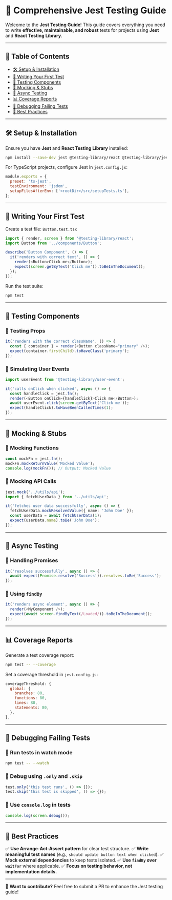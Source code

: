 # 🧪 Comprehensive Jest Testing Guide

Welcome to the **Jest Testing Guide**! This guide covers everything you need to write **effective, maintainable, and robust** tests for projects using **Jest** and **React Testing Library**. 

---

## 📌 Table of Contents

- [🛠 Setup & Installation](#-setup--installation)
- [📖 Writing Your First Test](#-writing-your-first-test)
- [🧩 Testing Components](#-testing-components)
- [🔄 Mocking & Stubs](#-mocking--stubs)
- [📡 Async Testing](#-async-testing)
- [📊 Coverage Reports](#-coverage-reports)
- [🛑 Debugging Failing Tests](#-debugging-failing-tests)
- [📝 Best Practices](#-best-practices)

---

## 🛠 Setup & Installation

Ensure you have **Jest** and **React Testing Library** installed:

```bash
npm install --save-dev jest @testing-library/react @testing-library/jest-dom ts-jest
```

For TypeScript projects, configure Jest in `jest.config.js`:

```javascript
module.exports = {
  preset: 'ts-jest',
  testEnvironment: 'jsdom',
  setupFilesAfterEnv: ['<rootDir>/src/setupTests.ts'],
};
```

---

## 📖 Writing Your First Test

Create a test file: `Button.test.tsx`

```typescript
import { render, screen } from '@testing-library/react';
import Button from '../components/Button';

describe('Button Component', () => {
  it('renders with correct text', () => {
    render(<Button>Click me</Button>);
    expect(screen.getByText('Click me')).toBeInTheDocument();
  });
});
```

Run the test suite:

```bash
npm test
```

---

## 🧩 Testing Components

### 🔹 Testing Props
```typescript
it('renders with the correct className', () => {
  const { container } = render(<Button className="primary" />);
  expect(container.firstChild).toHaveClass('primary');
});
```

### 🔹 Simulating User Events
```typescript
import userEvent from '@testing-library/user-event';

it('calls onClick when clicked', async () => {
  const handleClick = jest.fn();
  render(<Button onClick={handleClick}>Click me</Button>);
  await userEvent.click(screen.getByText('Click me'));
  expect(handleClick).toHaveBeenCalledTimes(1);
});
```

---

## 🔄 Mocking & Stubs

### 🔹 Mocking Functions
```typescript
const mockFn = jest.fn();
mockFn.mockReturnValue('Mocked Value');
console.log(mockFn()); // Output: Mocked Value
```

### 🔹 Mocking API Calls
```typescript
jest.mock('../utils/api');
import { fetchUserData } from '../utils/api';

it('fetches user data successfully', async () => {
  fetchUserData.mockResolvedValue({ name: 'John Doe' });
  const userData = await fetchUserData(1);
  expect(userData.name).toBe('John Doe');
});
```

---

## 📡 Async Testing

### 🔹 Handling Promises
```typescript
it('resolves successfully', async () => {
  await expect(Promise.resolve('Success')).resolves.toBe('Success');
});
```

### 🔹 Using `findBy`
```typescript
it('renders async element', async () => {
  render(<MyComponent />);
  expect(await screen.findByText(/Loaded/)).toBeInTheDocument();
});
```

---

## 📊 Coverage Reports

Generate a test coverage report:

```bash
npm test -- --coverage
```

Set a coverage threshold in `jest.config.js`:
```javascript
coverageThreshold: {
  global: {
    branches: 80,
    functions: 80,
    lines: 80,
    statements: 80,
  },
},
```

---

## 🛑 Debugging Failing Tests

### 🔹 Run tests in watch mode
```bash
npm test -- --watch
```

### 🔹 Debug using `.only` and `.skip`
```typescript
test.only('this test runs', () => {});
test.skip('this test is skipped', () => {});
```

### 🔹 Use `console.log` in tests
```typescript
console.log(screen.debug());
```

---

## 📝 Best Practices

✅ **Use Arrange-Act-Assert pattern** for clear test structure.
✅ **Write meaningful test names** (e.g., `should update button text when clicked`).
✅ **Mock external dependencies** to keep tests isolated.
✅ **Use `findBy` over `waitFor`** where applicable.
✅ **Focus on testing behavior, not implementation details.**

---

🎯 **Want to contribute?** Feel free to submit a PR to enhance the Jest testing guide! 

